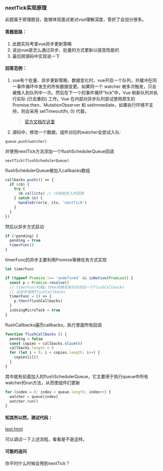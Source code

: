 ### nextTick实现原理
此题属于原理题目，能够体现面试者对vue理解深度，答好了会加分很多。



#### 答题思路：

1. 此题实际考查vue异步更新策略
2. 说出vue是怎么通过异步、批量的方式更新以提高性能的
3. 最后把源码中实现说一下



#### 回答范例：

1. vue有个批量、异步更新策略，数据变化时，vue开启一个队列，并缓冲在同一事件循环中发生的所有数据变更。如果同一个 watcher 被多次触发，只会被推入到队列中一次。然后在下一个的事件循环“tick”中，Vue 刷新队列并执行实际 (已去重的) 工作。Vue 在内部对异步队列尝试使用原生的 Promise.then、MutationObserver 和 setImmediate，如果执行环境不支持，则会采用 setTimeout(fn, 0) 代替。

   > [官方文档在这里](https://cn.vuejs.org/v2/guide/reactivity.html#%E5%BC%82%E6%AD%A5%E6%9B%B4%E6%96%B0%E9%98%9F%E5%88%97)

2. 源码中，修改一个数据，组件对应的watcher会尝试入队:

  ```
  queue.push(watcher)
  ```

  并使用nextTick方法添加一个flushSchedulerQueue回调

  ```
  nextTick(flushSchedulerQueue)
  ```

  flushSchedulerQueue被加入callbacks数组

  ```js
  callbacks.push(() => {
    if (cb) {
      try {
        cb.call(ctx) // cb就是加入的回调
      } catch (e) {
        handleError(e, ctx, 'nextTick')
      }
    } 
  })
  ```

  然后以异步方式启动

  ```js
  if (!pending) {
    pending = true
    timerFunc()
  }
  ```

  timerFunc的异步主要利用Promise等微任务方式实现

  ```js
  let timerFunc
  
  if (typeof Promise !== 'undefined' && isNative(Promise)) {
    const p = Promise.resolve()
    // timerFunc利用p.then向微任务队列添加一个flushCallbacks
    // 会异步调用flushCallbacks
    timerFunc = () => {
      p.then(flushCallbacks)
    }
    isUsingMicroTask = true
  }
  ```

  flushCallbacks遍历callbacks，执行里面所有回调

  ```js
  function flushCallbacks () {
    pending = false
    const copies = callbacks.slice(0)
    callbacks.length = 0
    for (let i = 0; i < copies.length; i++) {
      copies[i]()
    }
  }
  ```

  其中就有前面加入的flushSchedulerQueue，它主要用于执行queue中所有watcher的run方法，从而使组件们更新

  ```js
  for (index = 0; index < queue.length; index++) {
    watcher = queue[index]
    watcher.run()
  }
  ```

  



#### 知其所以然，测试代码：

[test.html](./test.html)

可以调试一下上述流程，看看是不是这样。



#### 可能的追问

你平时什么时候会用到nextTick？